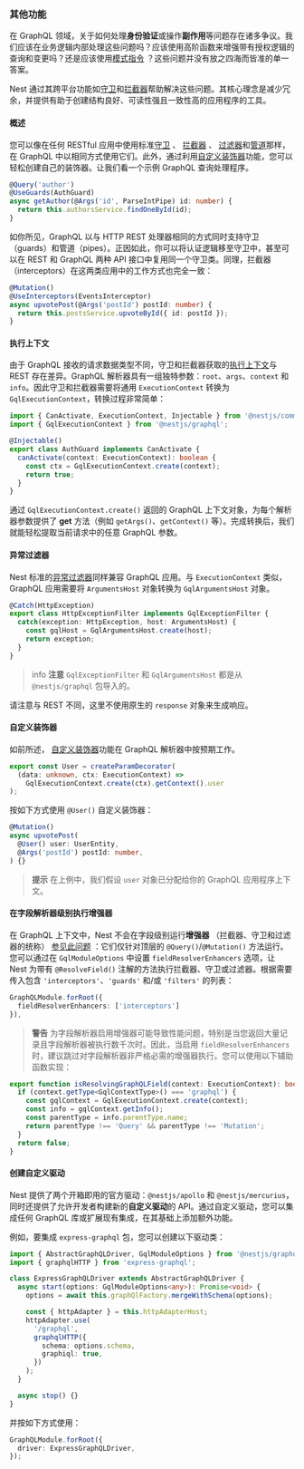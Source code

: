 ### 其他功能

在 GraphQL 领域，关于如何处理**身份验证**或操作**副作用**等问题存在诸多争议。我们应该在业务逻辑内部处理这些问题吗？应该使用高阶函数来增强带有授权逻辑的查询和变更吗？还是应该使用[模式指令](https://www.apollographql.com/docs/apollo-server/schema/directives/) ？这些问题并没有放之四海而皆准的单一答案。

Nest 通过其跨平台功能如[守卫](/guards)和[拦截器](/interceptors)帮助解决这些问题。其核心理念是减少冗余，并提供有助于创建结构良好、可读性强且一致性高的应用程序的工具。

#### 概述

您可以像在任何 RESTful 应用中使用标准[守卫](/guards) 、 [拦截器](/interceptors) 、 [过滤器](/exception-filters)和[管道](/pipes)那样，在 GraphQL 中以相同方式使用它们。此外，通过利用[自定义装饰器](/custom-decorators)功能，您可以轻松创建自己的装饰器。让我们看一个示例 GraphQL 查询处理程序。

```typescript
@Query('author')
@UseGuards(AuthGuard)
async getAuthor(@Args('id', ParseIntPipe) id: number) {
  return this.authorsService.findOneById(id);
}
```

如你所见，GraphQL 以与 HTTP REST 处理器相同的方式同时支持守卫（guards）和管道（pipes）。正因如此，你可以将认证逻辑移至守卫中，甚至可以在 REST 和 GraphQL 两种 API 接口中复用同一个守卫类。同理，拦截器（interceptors）在这两类应用中的工作方式也完全一致：

```typescript
@Mutation()
@UseInterceptors(EventsInterceptor)
async upvotePost(@Args('postId') postId: number) {
  return this.postsService.upvoteById({ id: postId });
}
```

#### 执行上下文

由于 GraphQL 接收的请求数据类型不同，守卫和拦截器获取的[执行上下文](https://docs.nestjs.com/fundamentals/execution-context)与 REST 存在差异。GraphQL 解析器具有一组独特参数：`root`、`args`、`context` 和 `info`。因此守卫和拦截器需要将通用 `ExecutionContext` 转换为 `GqlExecutionContext`，转换过程非常简单：

```typescript
import { CanActivate, ExecutionContext, Injectable } from '@nestjs/common';
import { GqlExecutionContext } from '@nestjs/graphql';

@Injectable()
export class AuthGuard implements CanActivate {
  canActivate(context: ExecutionContext): boolean {
    const ctx = GqlExecutionContext.create(context);
    return true;
  }
}
```

通过 `GqlExecutionContext.create()` 返回的 GraphQL 上下文对象，为每个解析器参数提供了 **get** 方法（例如 `getArgs()`、`getContext()` 等）。完成转换后，我们就能轻松提取当前请求中的任意 GraphQL 参数。

#### 异常过滤器

Nest 标准的[异常过滤器](/exception-filters)同样兼容 GraphQL 应用。与 `ExecutionContext` 类似，GraphQL 应用需要将 `ArgumentsHost` 对象转换为 `GqlArgumentsHost` 对象。

```typescript
@Catch(HttpException)
export class HttpExceptionFilter implements GqlExceptionFilter {
  catch(exception: HttpException, host: ArgumentsHost) {
    const gqlHost = GqlArgumentsHost.create(host);
    return exception;
  }
}
```

> info **注意** `GqlExceptionFilter` 和 `GqlArgumentsHost` 都是从 `@nestjs/graphql` 包导入的。

请注意与 REST 不同，这里不使用原生的 `response` 对象来生成响应。

#### 自定义装饰器

如前所述， [自定义装饰器](/custom-decorators)功能在 GraphQL 解析器中按预期工作。

```typescript
export const User = createParamDecorator(
  (data: unknown, ctx: ExecutionContext) =>
    GqlExecutionContext.create(ctx).getContext().user
);
```

按如下方式使用 `@User()` 自定义装饰器：

```typescript
@Mutation()
async upvotePost(
  @User() user: UserEntity,
  @Args('postId') postId: number,
) {}
```

> **提示** 在上例中，我们假设 `user` 对象已分配给你的 GraphQL 应用程序上下文。

#### 在字段解析器级别执行增强器

在 GraphQL 上下文中，Nest 不会在字段级别运行**增强器** （拦截器、守卫和过滤器的统称） [参见此问题](https://github.com/nestjs/graphql/issues/320#issuecomment-511193229) ：它们仅针对顶层的 `@Query()`/`@Mutation()` 方法运行。您可以通过在 `GqlModuleOptions` 中设置 `fieldResolverEnhancers` 选项，让 Nest 为带有 `@ResolveField()` 注解的方法执行拦截器、守卫或过滤器。根据需要传入包含 `'interceptors'`、`'guards'` 和/或 `'filters'` 的列表：

```typescript
GraphQLModule.forRoot({
  fieldResolverEnhancers: ['interceptors']
}),
```

> **警告** 为字段解析器启用增强器可能导致性能问题，特别是当您返回大量记录且字段解析器被执行数千次时。因此，当启用 `fieldResolverEnhancers` 时，建议跳过对字段解析器非严格必需的增强器执行。您可以使用以下辅助函数实现：

```typescript
export function isResolvingGraphQLField(context: ExecutionContext): boolean {
  if (context.getType<GqlContextType>() === 'graphql') {
    const gqlContext = GqlExecutionContext.create(context);
    const info = gqlContext.getInfo();
    const parentType = info.parentType.name;
    return parentType !== 'Query' && parentType !== 'Mutation';
  }
  return false;
}
```

#### 创建自定义驱动

Nest 提供了两个开箱即用的官方驱动：`@nestjs/apollo` 和 `@nestjs/mercurius`，同时还提供了允许开发者构建新的**自定义驱动**的 API。通过自定义驱动，您可以集成任何 GraphQL 库或扩展现有集成，在其基础上添加额外功能。

例如，要集成 `express-graphql` 包，您可以创建以下驱动类：

```typescript
import { AbstractGraphQLDriver, GqlModuleOptions } from '@nestjs/graphql';
import { graphqlHTTP } from 'express-graphql';

class ExpressGraphQLDriver extends AbstractGraphQLDriver {
  async start(options: GqlModuleOptions<any>): Promise<void> {
    options = await this.graphQlFactory.mergeWithSchema(options);

    const { httpAdapter } = this.httpAdapterHost;
    httpAdapter.use(
      '/graphql',
      graphqlHTTP({
        schema: options.schema,
        graphiql: true,
      })
    );
  }

  async stop() {}
}
```

并按如下方式使用：

```typescript
GraphQLModule.forRoot({
  driver: ExpressGraphQLDriver,
});
```

